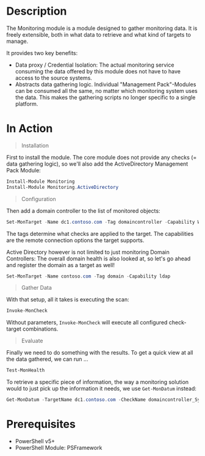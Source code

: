 ﻿# Description

The Monitoring module is a module designed to gather monitoring data.
It is freely extensible, both in what data to retrieve and what kind of targets to manage.

It provides two key benefits:

 - Data proxy / Credential Isolation: The actual monitoring service consuming the data offered by this module does not have to have access to the source systems.
 - Abstracts data gathering logic. Individual "Management Pack"-Modules can be consumed all the same, no matter which monitoring system uses the data. This makes the gathering scripts no longer specific to a single platform.

# In Action

> Installation

First to install the module.
The core module does not provide any checks (= data gathering logic), so we'll also add the ActiveDirectory Management Pack Module:

```powershell
Install-Module Monitoring
Install-Module Monitoring.ActiveDirectory
```

> Configuration

Then add a domain controller to the list of monitored objects:

```powershell
Set-MonTarget -Name dc1.contoso.com -Tag domaincontroller -Capability WinRM, ldap
```

The tags determine what checks are applied to the target. The capabilities are the remote connection options the target supports.

Active Directory however is not limited to just monitoring Domain Controllers:
The overall domain health is also looked at, so let's go ahead and register the domain as a target as well!

```powershell
Set-MonTarget -Name contoso.com -Tag domain -Capability ldap
```

> Gather Data

With that setup, all it takes is executing the scan:

```powershell
Invoke-MonCheck
```

Without parameters, `Invoke-MonCheck` will execute all configured check-target combinations.

> Evaluate

Finally we need to do something with the results.
To get a quick view at all the data gathered, we can run ...

```powershell
Test-MonHealth
```

To retrieve a specific piece of information, the way a monitoring solution would to just pick up the information it needs, we use `Get-MonDatum` instead:

```powershell
Get-MonDatum -TargetName dc1.contoso.com -CheckName domaincontroller_SysvolFreePercent
```

# Prerequisites

 - PowerShell v5+
 - PowerShell Module: PSFramework
